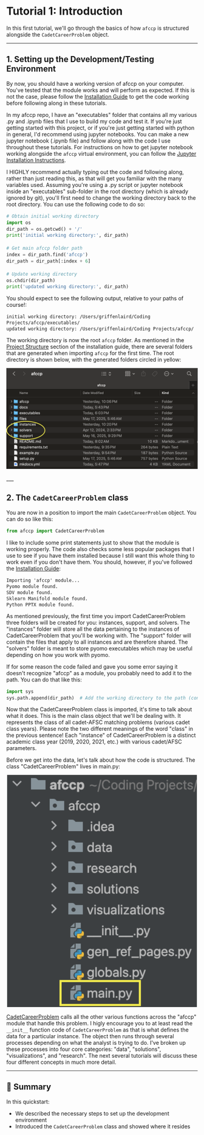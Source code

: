# Tutorial 1: Introduction

In this first tutorial, we'll go through the basics of how `afccp` is structured alongside the `CadetCareerProblem`
object. 

---

## 1. Setting up the Development/Testing Environment

By now, you should have a working version of afccp on your computer. You've tested that the module works and will 
perform as expected. If this is not the case, please follow the 
[Installation Guide](../getting-started/installation.md) to get the code working before following along in these 
tutorials.

In my afccp repo, I have an "executables" folder that contains all my various .py and .ipynb files that I use to
build my code and test it. If you're just getting started with this project, or if you're just getting started with
python in general, I'd recommend using jupyter notebooks. You can make a new jupyter notebook (.ipynb file) and follow
along with the code I use throughout these tutorials. For instructions on how to get jupyter notebook working
alongside the `afccp` virtual environment, you can follow the 
[Jupyter Installation Instructions](../getting-started/installation.md).

I HIGHLY recommend actually typing out the code and following along, rather than just reading this, as that will 
get you familiar with the many variables used. Assuming you're using a .py script or jupyter notebook inside an 
"executables" sub-folder in the root directory (which is already ignored by git), you'll first need to change the 
working directory back to the root directory. You can use the following code to do so:

```python
# Obtain initial working directory
import os
dir_path = os.getcwd() + '/'
print('initial working directory:', dir_path)

# Get main afccp folder path
index = dir_path.find('afccp') 
dir_path = dir_path[:index + 6]

# Update working directory
os.chdir(dir_path)
print('updated working directory:', dir_path)
```

You should expect to see the following output, relative to your paths of course!:

```
initial working directory: /Users/griffenlaird/Coding Projects/afccp/executables/
updated working directory: /Users/griffenlaird/Coding Projects/afccp/
```

The working directory is now the root `afccp` folder. As mentioned in the 
[Project Structure](../getting-started/installation.md#6-project-structure) section of the installation guide, there are
several folders that are generated when importing `afccp` for the first time. The root directory is shown below, with
the generated folders circled in yellow:

<p align="center">
  <img src="/user-guide/images/pic1.png" width="700px">
</p>
___

## 2. The `CadetCareerProblem` class

You are now in a position to import the main `CadetCareerProblem` object. You can do so like this:

```python
from afccp import CadetCareerProblem
```

I like to include some print statements just to show that the module is working properly. The code
also checks some less popular packages that I use to see if you have them installed because 
I still want this whole thing to work even if you don't have them. You should, however, if you've followed
the [Installation Guide](../getting-started/installation):

```
Importing 'afccp' module...
Pyomo module found.
SDV module found.
Sklearn Manifold module found.
Python PPTX module found.
```

As mentioned previously, the first time you import CadetCareerProblem three folders will be created for 
you: instances, support, and solvers. The "instances" folder will store all the data pertaining to the 
instances of CadetCareerProblem that you'll be working with. The "support" folder will contain the files that 
apply to all instances and are therefore shared. The "solvers" folder is meant to store pyomo executables which may 
be useful depending on how you work with pyomo.

If for some reason the code failed and gave you some error saying it doesn't recognize "afccp" as a module, 
you probably need to add it to the path. You can do that like this:

```python
import sys
sys.path.append(dir_path)  # Add the working directory to the path (contains afccp)
```

Now that the CadetCareerProblem class is imported, it's time to talk about what it does. This is the main class object 
that we'll be dealing with. It represents the class of all cadet-AFSC matching problems 
(various cadet class years). Please note the two different meanings of the word "class" 
in the previous sentence! Each "instance" of CadetCareerProblem is a distinct academic 
class year (2019, 2020, 2021, etc.) with various cadet/AFSC parameters. 

Before we get into the data, let's talk about how the code is structured. 
The class "CadetCareerProblem" lives in main.py:
<p align="center">
  <img src="/user-guide/images/pic2.png" width="500px">
</p>

[CadetCareerProblem](../reference/main.md#cadetcareerproblem) calls all the other various functions across the "afccp" module that handle this problem. 
I higly encourage you to at least read the `__init__` function code of `CadetCareerProblem` as that is what defines the
data for a particular instance. The object then runs through several processes depending on what the analyst is trying to do.
I've broken up these processes into four core categories: "data", "solutions", "visualizations", and "research". 
The next several tutorials will discuss these four different concepts in much more detail. 

---

## 📌 Summary

In this quickstart:
- We described the necessary steps to set up the development environment
- Introduced the `CadetCareerProblem` class and showed where it resides